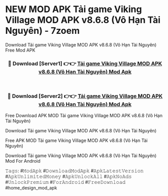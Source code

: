# NEW MOD APK Tải game Viking Village MOD APK v8.6.8 (Vô Hạn Tài Nguyên) - 7zoem
Download Tải game Viking Village MOD APK v8.6.8 (Vô Hạn Tài Nguyên) Free Mod APK

<div align="center">
<h3>🔴 Download [Server1] 👉👉 <a href="https://apk-comot.site?title=Tải_game_Viking_Village_MOD_APK_v8.6.8_(Vô_Hạn_Tài_Nguyên)">Tải game Viking Village MOD APK v8.6.8 (Vô Hạn Tài Nguyên) Mod Apk</a></h3><br>

<h3>🔴 Download [Server2] 👉👉 <a href="https://apk-comot.site?title=Tải_game_Viking_Village_MOD_APK_v8.6.8_(Vô_Hạn_Tài_Nguyên)">Tải game Viking Village MOD APK v8.6.8 (Vô Hạn Tài Nguyên) Mod Apk</a></h3>
</div>


Free Download APK MOD Tải game Viking Village MOD APK v8.6.8 (Vô Hạn Tài Nguyên)

Download Tải game Viking Village MOD APK v8.6.8 (Vô Hạn Tài Nguyên) 

Free APK MOD Tải game Viking Village MOD APK v8.6.8 (Vô Hạn Tài Nguyên) 

Download Tải game Viking Village MOD APK v8.6.8 (Vô Hạn Tài Nguyên) Mod For Android

𝚃𝚊𝚐𝚜: #𝙼𝚘𝚍𝙰𝚙𝚔 #𝙳𝚘𝚠𝚗𝚕𝚘𝚊𝚍𝙼𝚘𝚍𝙰𝚙𝚔 #𝙰𝚙𝚔𝙻𝚊𝚝𝚎𝚜𝚝𝚅𝚎𝚛𝚜𝚒𝚘𝚗 #𝙰𝚙𝚔𝚄𝚗𝚕𝚒𝚖𝚒𝚝𝚎𝚍𝙼𝚘𝚗𝚎𝚢 #𝙰𝚙𝚔𝚄𝚗𝚕𝚘𝚌𝚔𝙰𝚕𝚕 #𝙰𝚙𝚔𝙽𝚘𝙰𝚍𝚜 #𝚄𝚗𝚕𝚘𝚌𝚔𝙿𝚛𝚎𝚖𝚒𝚞𝚖 #𝙵𝚘𝚛𝙰𝚗𝚍𝚛𝚘𝚒𝚍 #𝙵𝚛𝚎𝚎𝙳𝚘𝚠𝚗𝚕𝚘𝚊𝚍 #home_design_mod_apk